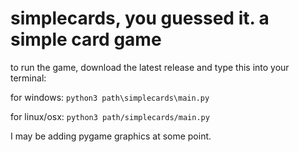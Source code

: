 # simplecards, you guessed it. a simple card game
<break></break>
to run the game, download the latest release and type this into your terminal:

for windows:
`python3 path\simplecards\main.py`

for linux/osx:
`python3 path/simplecards/main.py`

I may be adding pygame graphics at some point.